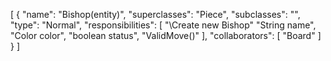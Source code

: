 [
  {
    "name": "Bishop(entity)",
    "superclasses": "Piece",
    "subclasses": "",
    "type": "Normal",
    "responsibilities": [
      "\\Create new Bishop"
      "String name",
      "Color color",
      "boolean status",
      "ValidMove()"
    ],
    "collaborators": [
      "Board"
    ]
  }
]